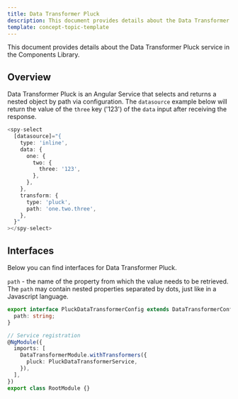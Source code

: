 ```yaml
---
title: Data Transformer Pluck
description: This document provides details about the Data Transformer Pluck service in the Components Library.
template: concept-topic-template
---
```



This document provides details about the Data Transformer Pluck service in the Components Library.

## Overview

Data Transformer Pluck is an Angular Service that selects and returns a nested object by path via configuration.
The `datasource` example below will return the value of the `three` key ('123') of the `data` input after receiving the response.

```ts
<spy-select
  [datasource]="{
    type: 'inline',
    data: {
      one: {
        two: {
          three: '123',  
        },
      },
    },
    transform: {
      type: 'pluck',
      path: 'one.two.three',
    },
  }"
></spy-select>
```

## Interfaces

Below you can find interfaces for Data Transformer Pluck.

`path` - the name of the property from which the value needs to be retrieved. The `path` may contain nested properties separated by dots, just like in a Javascript language.

```ts
export interface PluckDataTransformerConfig extends DataTransformerConfig {
  path: string;
}

// Service registration
@NgModule({
  imports: [
    DataTransformerModule.withTransformers({
      pluck: PluckDataTransformerService,
    }),
  ],
})
export class RootModule {}
```
